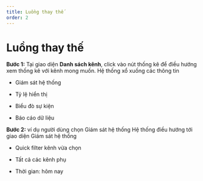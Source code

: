 ```yaml
---
title: Luồng thay thế
order: 2
---
```

# Luồng thay thế
**Bước 1:** Tại giao diện **Danh sách kênh**, click vào nút thống kê để điều hướng xem thống kê với kênh mong muốn.
Hệ thống xổ xuống các thông tin
* Giám sát hệ thống

* Tỷ lệ hiển thị

* Biểu đò sự kiện

* Báo cáo dữ liệu

**Bước 2:** ví dụ người dùng chọn Giám sát hệ thống
  Hệ thống điều hướng tới giao diện Giám sát hệ thống 

* Quick filter kênh vừa chọn

* Tất cả các kênh phụ

* Thời gian: hôm nay